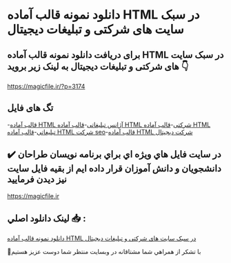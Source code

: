 # دانلود نمونه قالب آماده HTML در سبک سایت های شرکتی و تبلیغات دیجیتال

## برای دریافت دانلود نمونه قالب آماده HTML در سبک سایت های شرکتی و تبلیغات دیجیتال به لینک زیر بروید 👇

https://magicfile.ir/?p=3174

## تگ های فایل

-[قالب آماده HTML آژانس تبلیغاتی](https://magicfile.ir/product/%d9%82%d8%a7%d9%84%d8%a8-%d8%a2%d9%85%d8%a7%d8%af%d9%87-html-%d8%b3%d8%a8%da%a9-%d8%b3%d8%a7%db%8c%d8%aa-%d9%87%d8%a7%db%8c-%d8%b4%d8%b1%da%a9%d8%aa%db%8c-%d9%88-%d8%aa%d8%a8%d9%84%db%8c%d8%ba%d8%a7%d8%aa-%d8%af%db%8c%d8%ac%db%8c%d8%aa%d8%a7%d9%84/)-[قالب آماده HTML شرکتی](https://magicfile.ir/product/%d9%82%d8%a7%d9%84%d8%a8-%d8%a2%d9%85%d8%a7%d8%af%d9%87-html-%d8%b3%d8%a8%da%a9-%d8%b3%d8%a7%db%8c%d8%aa-%d9%87%d8%a7%db%8c-%d8%b4%d8%b1%da%a9%d8%aa%db%8c-%d9%88-%d8%aa%d8%a8%d9%84%db%8c%d8%ba%d8%a7%d8%aa-%d8%af%db%8c%d8%ac%db%8c%d8%aa%d8%a7%d9%84/)-[قالب آماده HTML تبلیغاتی](https://magicfile.ir/product/%d9%82%d8%a7%d9%84%d8%a8-%d8%a2%d9%85%d8%a7%d8%af%d9%87-html-%d8%b3%d8%a8%da%a9-%d8%b3%d8%a7%db%8c%d8%aa-%d9%87%d8%a7%db%8c-%d8%b4%d8%b1%da%a9%d8%aa%db%8c-%d9%88-%d8%aa%d8%a8%d9%84%db%8c%d8%ba%d8%a7%d8%aa-%d8%af%db%8c%d8%ac%db%8c%d8%aa%d8%a7%d9%84/)-[قالب آماده HTML شرکت seo](https://magicfile.ir/product/%d9%82%d8%a7%d9%84%d8%a8-%d8%a2%d9%85%d8%a7%d8%af%d9%87-html-%d8%b3%d8%a8%da%a9-%d8%b3%d8%a7%db%8c%d8%aa-%d9%87%d8%a7%db%8c-%d8%b4%d8%b1%da%a9%d8%aa%db%8c-%d9%88-%d8%aa%d8%a8%d9%84%db%8c%d8%ba%d8%a7%d8%aa-%d8%af%db%8c%d8%ac%db%8c%d8%aa%d8%a7%d9%84/)-[قالب آماده HTML شرکت دیجیتال](https://magicfile.ir/product/%d9%82%d8%a7%d9%84%d8%a8-%d8%a2%d9%85%d8%a7%d8%af%d9%87-html-%d8%b3%d8%a8%da%a9-%d8%b3%d8%a7%db%8c%d8%aa-%d9%87%d8%a7%db%8c-%d8%b4%d8%b1%da%a9%d8%aa%db%8c-%d9%88-%d8%aa%d8%a8%d9%84%db%8c%d8%ba%d8%a7%d8%aa-%d8%af%db%8c%d8%ac%db%8c%d8%aa%d8%a7%d9%84/)

## ✔️ در سايت فايل هاي ويژه اي براي برنامه نويسان طراحان دانشجويان و دانش آموزان قرار داده ايم از بقيه فايل سايت نيز ديدن فرماييد

https://magicfile.ir


## لينک دانلود اصلي 📥 :

[دانلود نمونه قالب آماده HTML در سبک سایت های شرکتی و تبلیغات دیجیتال](https://magicfile.ir/product/%d9%82%d8%a7%d9%84%d8%a8-%d8%a2%d9%85%d8%a7%d8%af%d9%87-html-%d8%b3%d8%a8%da%a9-%d8%b3%d8%a7%db%8c%d8%aa-%d9%87%d8%a7%db%8c-%d8%b4%d8%b1%da%a9%d8%aa%db%8c-%d9%88-%d8%aa%d8%a8%d9%84%db%8c%d8%ba%d8%a7%d8%aa-%d8%af%db%8c%d8%ac%db%8c%d8%aa%d8%a7%d9%84/) 


🙏با تشکر از همراهي شما مشتاقانه در وبسایت منتظر شما دوست عزیز هستیم

